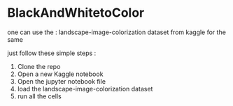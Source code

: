 # BlackAndWhitetoColor

one can use the :
landscape-image-colorization dataset from kaggle for the same

just follow these simple steps :
1. Clone the repo
2. Open a new Kaggle notebook
3. Open the jupyter notebook file 
4. load the landscape-image-colorization dataset
5. run all the cells
